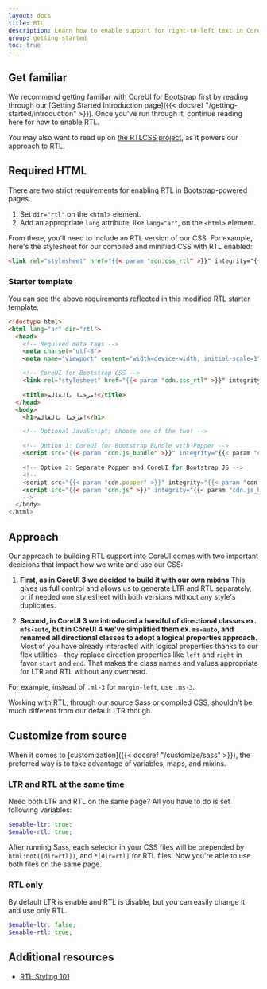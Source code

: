 ```yaml
---
layout: docs
title: RTL
description: Learn how to enable support for right-to-left text in CoreUI for Bootstrap across our layout, components, and utilities.
group: getting-started
toc: true
---
```


## Get familiar

We recommend getting familiar with CoreUI for Bootstrap first by reading through our [Getting Started Introduction page]({{< docsref "/getting-started/introduction" >}}). Once you've run through it, continue reading here for how to enable RTL.

You may also want to read up on [the RTLCSS project](https://rtlcss.com/), as it powers our approach to RTL.

## Required HTML

There are two strict requirements for enabling RTL in Bootstrap-powered pages.

1. Set `dir="rtl"` on the `<html>` element.
2. Add an appropriate `lang` attribute, like `lang="ar"`, on the `<html>` element.

From there, you'll need to include an RTL version of our CSS. For example, here's the stylesheet for our compiled and minified CSS with RTL enabled:

```html
<link rel="stylesheet" href="{{< param "cdn.css_rtl" >}}" integrity="{{< param "cdn.css_rtl_hash" >}}" crossorigin="anonymous">
```

### Starter template

You can see the above requirements reflected in this modified RTL starter template.

```html
<!doctype html>
<html lang="ar" dir="rtl">
  <head>
    <!-- Required meta tags -->
    <meta charset="utf-8">
    <meta name="viewport" content="width=device-width, initial-scale=1">

    <!-- CoreUI for Bootstrap CSS -->
    <link rel="stylesheet" href="{{< param "cdn.css_rtl" >}}" integrity="{{< param "cdn.css_rtl_hash" >}}" crossorigin="anonymous">

    <title>مرحبا بالعالم!</title>
  </head>
  <body>
    <h1>مرحبا بالعالم!</h1>

    <!-- Optional JavaScript; choose one of the two! -->

    <!-- Option 1: CoreUI for Bootstrap Bundle with Popper -->
    <script src="{{< param "cdn.js_bundle" >}}" integrity="{{< param "cdn.js_bundle_hash" >}}" crossorigin="anonymous"></script>

    <!-- Option 2: Separate Popper and CoreUI for Bootstrap JS -->
    <!--
    <script src="{{< param "cdn.popper" >}}" integrity="{{< param "cdn.popper_hash" >}}" crossorigin="anonymous"></script>
    <script src="{{< param "cdn.js" >}}" integrity="{{< param "cdn.js_hash" >}}" crossorigin="anonymous"></script>
    -->
  </body>
</html>
```

## Approach

Our approach to building RTL support into CoreUI comes with two important decisions that impact how we write and use our CSS:

1. **First, as in CoreUI 3 we decided to build it with our own mixins** This gives us full control and allows us to generate LTR and RTL separately, or if needed one stylesheet with both versions without any style's duplicates.

2. **Second, in CoreUI 3 we introduced a handful of directional classes ex. `mfs-auto`,  but in CoreUI 4 we've simplified them ex. `ms-auto`, and renamed all directional classes to adopt a logical properties approach.** Most of you have already interacted with logical properties thanks to our flex utilities—they replace direction properties like `left` and `right` in favor `start` and `end`. That makes the class names and values appropriate for LTR and RTL without any overhead.

  For example, instead of `.ml-3` for `margin-left`, use `.ms-3`.

Working with RTL, through our source Sass or compiled CSS, shouldn't be much different from our default LTR though.

## Customize from source

When it comes to [customization]({{< docsref "/customize/sass" >}}), the preferred way is to take advantage of variables, maps, and mixins.
<!-- TODO: find solution ### Alternative font stack

In the case you're using a custom font, be aware that not all fonts support the non-Latin alphabet. To switch from Pan-European to Arabic family, you may need to use `/*rtl:insert: {value}*/` in your font stack to modify the names of font families.

For example, to switch from `Helvetica Neue Webfont` for LTR to `Helvetica Neue Arabic` for RTL, your Sass code look like this:

```scss
$font-family-sans-serif:
  Helvetica Neue #{"/* rtl:insert:Arabic */"},
  // Cross-platform generic font family (default user interface font)
  system-ui,
  // Safari for macOS and iOS (San Francisco)
  -apple-system,
  // Chrome < 56 for macOS (San Francisco)
  BlinkMacSystemFont,
  // Windows
  "Segoe UI",
  // Android
  Roboto,
  // Basic web fallback
  Arial,
  // Linux
  "Noto Sans",
  // Sans serif fallback
  sans-serif,
  // Emoji fonts
  "Apple Color Emoji", "Segoe UI Emoji", "Segoe UI Symbol", "Noto Color Emoji" !default;
``` -->

### LTR and RTL at the same time

Need both LTR and RTL on the same page? All you have to do is set following variables:

```scss
$enable-ltr: true;
$enable-rtl: true;
```


After running Sass, each selector in your CSS files will be prepended by `html:not([dir=rtl])`, and `*[dir=rtl]` for RTL files. Now you're able to use both files on the same page.

### RTL only

By default LTR is enable and RTL is disable, but you can easily change it and use only RTL.

```scss
$enable-ltr: false;
$enable-rtl: true;
```

## Additional resources

- [RTL Styling 101](https://rtlstyling.com/posts/rtl-styling)
